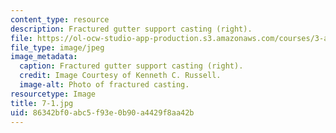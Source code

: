 ```yaml
---
content_type: resource
description: Fractured gutter support casting (right).
file: https://ol-ocw-studio-app-production.s3.amazonaws.com/courses/3-a27-case-studies-in-forensic-metallurgy-fall-2007/86342bf0abc5f93e0b90a4429f8aa42b_7-1.jpg
file_type: image/jpeg
image_metadata:
  caption: Fractured gutter support casting (right).
  credit: Image Courtesy of Kenneth C. Russell.
  image-alt: Photo of fractured casting.
resourcetype: Image
title: 7-1.jpg
uid: 86342bf0-abc5-f93e-0b90-a4429f8aa42b
---
```

